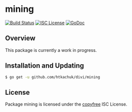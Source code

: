 mining
======

[![Build Status](http://img.shields.io/travis/htkachuk/btcd.svg)](https://travis-ci.org/htkachuk/btcd)
[![ISC License](http://img.shields.io/badge/license-ISC-blue.svg)](http://copyfree.org)
[![GoDoc](https://img.shields.io/badge/godoc-reference-blue.svg)](http://godoc.org/github.com/htkachuk/divi/mining)

## Overview

This package is currently a work in progress.

## Installation and Updating

```bash
$ go get -u github.com/htkachuk/divi/mining
```

## License

Package mining is licensed under the [copyfree](http://copyfree.org) ISC
License.
